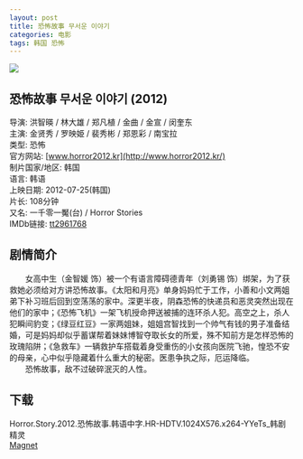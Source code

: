 ```yaml
---
layout: post
title: 恐怖故事 무서운 이야기
categories: 电影
tags: 韩国 恐怖
---
```


[![](http://i3.piimg.com/d65977356cc691cet.jpg)](http://i3.piimg.com/d65977356cc691ce.jpg)

## 恐怖故事 무서운 이야기 (2012)
导演: 洪智暎 / 林大雄 / 郑凡植 / 金曲 / 金宣 / 闵奎东  
主演: 金贤秀 / 罗映姫 / 裴秀彬 / 郑恩彩 / 南宝拉  
类型: 恐怖  
官方网站: [www.horror2012.kr](http://www.horror2012.kr/)  
制片国家/地区: 韩国  
语言: 韩语  
上映日期: 2012-07-25(韩国)  
片长: 108分钟  
又名: 一千零一魘(台) / Horror Stories  
IMDb链接: [tt2961768](http://www.imdb.com/title/tt2961768)

## 剧情简介
　　女高中生（金智媛 饰）被一个有语言障碍德青年（刘勇锡 饰）绑架，为了获救她必须给对方讲恐怖故事。《太阳和月亮》单身妈妈忙于工作，小善和小文两姐弟下补习班后回到空荡荡的家中。深更半夜，阴森恐怖的快递员和恶灵突然出现在他们的家中；《恐怖飞机》一架飞机授命押送被捕的连环杀人犯。高空之上，杀人犯瞬间豹变；《绿豆红豆》一家两姐妹，姐姐宫智找到一个帅气有钱的男子准备结婚，可是妈妈却似乎蓄谋帮着妹妹博智夺取长女的所爱，殊不知前方是怎样恐怖的玫瑰陷阱；《急救车》一辆救护车搭载着身受重伤的小女孩向医院飞驰，惶恐不安的母亲，心中似乎隐藏着什么重大的秘密。医患争执之际，厄运降临。  
　　恐怖故事，敌不过破碎泯灭的人性。

## 下载
Horror.Story.2012.恐怖故事.韩语中字.HR-HDTV.1024X576.x264-YYeTs_韩剧精灵  
[Magnet](magnet:?xt=urn:btih:7217C566B840E166FB4C9556CD85A82A9E8B4EFB)
